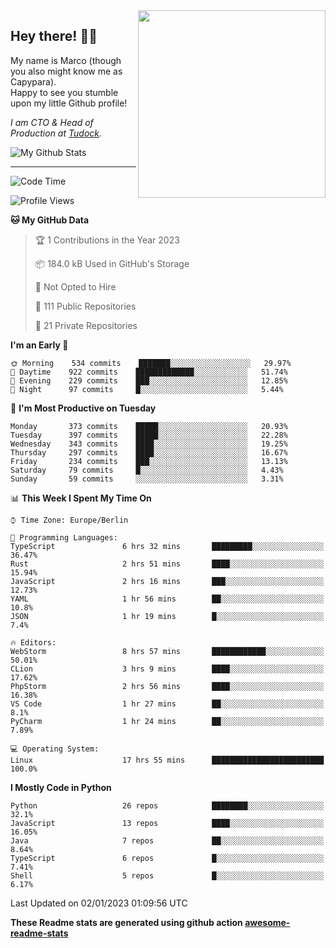 <img src="https://capypara.de/para_logo.png?a=13" align="right" width="300">

## Hey there! 👋🙃
My name is Marco (though you also might know me as Capypara).  
Happy to see you stumble upon my little Github profile!

*I am CTO & Head of Production at <a href="http://tudock.de">Tudock</a>.*


![My Github Stats](https://github-readme-stats.vercel.app/api?username=theCapypara&show_icons=true&title_color=8ea106&text_color=ffffff&icon_color=8ea106&bg_color=2F343F&hide_border=1)

---
<!--START_SECTION:waka-->
![Code Time](http://img.shields.io/badge/Code%20Time-2%2C009%20hrs%2015%20mins-blue)

![Profile Views](http://img.shields.io/badge/Profile%20Views-0-blue)

**🐱 My GitHub Data** 

> 🏆 1 Contributions in the Year 2023
 > 
> 📦 184.0 kB Used in GitHub's Storage 
 > 
> 🚫 Not Opted to Hire
 > 
> 📜 111 Public Repositories 
 > 
> 🔑 21 Private Repositories  
 > 
**I'm an Early 🐤** 

```text
🌞 Morning    534 commits    ███████░░░░░░░░░░░░░░░░░░   29.97% 
🌆 Daytime    922 commits    █████████████░░░░░░░░░░░░   51.74% 
🌃 Evening    229 commits    ███░░░░░░░░░░░░░░░░░░░░░░   12.85% 
🌙 Night      97 commits     █░░░░░░░░░░░░░░░░░░░░░░░░   5.44%

```
📅 **I'm Most Productive on Tuesday** 

```text
Monday       373 commits    █████░░░░░░░░░░░░░░░░░░░░   20.93% 
Tuesday      397 commits    █████░░░░░░░░░░░░░░░░░░░░   22.28% 
Wednesday    343 commits    ████░░░░░░░░░░░░░░░░░░░░░   19.25% 
Thursday     297 commits    ████░░░░░░░░░░░░░░░░░░░░░   16.67% 
Friday       234 commits    ███░░░░░░░░░░░░░░░░░░░░░░   13.13% 
Saturday     79 commits     █░░░░░░░░░░░░░░░░░░░░░░░░   4.43% 
Sunday       59 commits     ░░░░░░░░░░░░░░░░░░░░░░░░░   3.31%

```


📊 **This Week I Spent My Time On** 

```text
⌚︎ Time Zone: Europe/Berlin

💬 Programming Languages: 
TypeScript               6 hrs 32 mins       █████████░░░░░░░░░░░░░░░░   36.47% 
Rust                     2 hrs 51 mins       ████░░░░░░░░░░░░░░░░░░░░░   15.94% 
JavaScript               2 hrs 16 mins       ███░░░░░░░░░░░░░░░░░░░░░░   12.73% 
YAML                     1 hr 56 mins        ██░░░░░░░░░░░░░░░░░░░░░░░   10.8% 
JSON                     1 hr 19 mins        █░░░░░░░░░░░░░░░░░░░░░░░░   7.4%

🔥 Editors: 
WebStorm                 8 hrs 57 mins       ████████████░░░░░░░░░░░░░   50.01% 
CLion                    3 hrs 9 mins        ████░░░░░░░░░░░░░░░░░░░░░   17.62% 
PhpStorm                 2 hrs 56 mins       ████░░░░░░░░░░░░░░░░░░░░░   16.38% 
VS Code                  1 hr 27 mins        ██░░░░░░░░░░░░░░░░░░░░░░░   8.1% 
PyCharm                  1 hr 24 mins        ██░░░░░░░░░░░░░░░░░░░░░░░   7.89%

💻 Operating System: 
Linux                    17 hrs 55 mins      █████████████████████████   100.0%

```

**I Mostly Code in Python** 

```text
Python                   26 repos            ████████░░░░░░░░░░░░░░░░░   32.1% 
JavaScript               13 repos            ████░░░░░░░░░░░░░░░░░░░░░   16.05% 
Java                     7 repos             ██░░░░░░░░░░░░░░░░░░░░░░░   8.64% 
TypeScript               6 repos             █░░░░░░░░░░░░░░░░░░░░░░░░   7.41% 
Shell                    5 repos             █░░░░░░░░░░░░░░░░░░░░░░░░   6.17%

```



 Last Updated on 02/01/2023 01:09:56 UTC
<!--END_SECTION:waka-->

**These Readme stats are generated using github action [awesome-readme-stats](https://github.com/anmol098/waka-readme-stats)**
